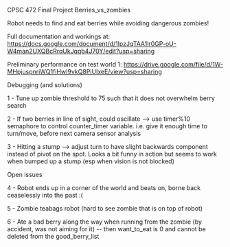 CPSC 472 Final Project Berries_vs_zombies 

Robot needs to find and eat berries while avoiding dangerous zombies! 

Full documentation and workings at:
https://docs.google.com/document/d/1lpzJqTAA1lr0GP-oU-W4man2UXQBcRrqUkJqqb4J70Y/edit?usp=sharing

Preliminary performance on test world 1: https://drive.google.com/file/d/1W-MHpjuspnriWQ1fiHwI9vkQ8PiUIxeE/view?usp=sharing 

Debugging (and solutions)

1 - Tune up zombie threshold to 75 such that it does not overwhelm berry search

2 - If two berries in line of sight, could oscillate --> use timer%10 semaphore to control counter_timer variable. i.e. give it enough time to turn/move, before next camera sensor analysis

3 - Hitting a stump --> adjust turn to have slight backwards component instead of pivot on the spot. Looks a bit funny in action but seems to work when bumped up a stump (esp when vision is not blocked)

Open issues 

4 - Robot ends up in a corner of the world and beats on, borne back ceaselessly into the past :(

5 - Zombie teabags robot (hard to see zombie that is on top of robot)

6 - Ate a bad berry along the way when running from the zombie (by accident, was not aiming for it) -- then want_to_eat is 0 and cannot be deleted from the good_berry_list

